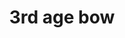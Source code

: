 ---
layout: item
title: 3rd age bow
item-id: 12424
datatable: true
id: 12424
name: "3rd age bow"
members: true
lowalch: 60000
highalch: 90000
examine: "A beautifully crafted bow carved by ancient archers."
monsters:
  - id: 8633
    name: "The Mimic"
    members: true
    combat_level: 186
    wiki_url: "https://oldschool.runescape.wiki/w/The_Mimic"
    drops:
      - quantity: "1"
        rarity: 0.00019069412662090009
    image: "https://oldschool.runescape.wiki/images/thumb/f/f3/The_Mimic.png/250px-The_Mimic.png?b45f4"
---